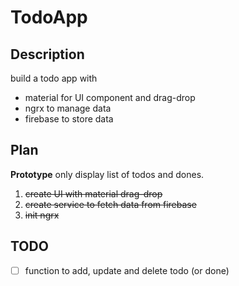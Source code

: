 # TodoApp

## Description
build a todo app with 
* material for UI component and drag-drop
* ngrx to manage data
* firebase to store data

## Plan
**Prototype** only display list of todos and dones. 
1. ~~create UI with material drag-drop~~
2. ~~create service to fetch data from firebase~~
3. ~~init ngrx~~ 

## TODO
* [ ] function to add, update and delete todo (or done)
